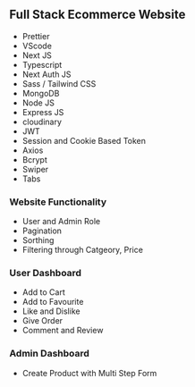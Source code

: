 ## Full Stack Ecommerce Website

- Prettier
- VScode
- Next JS
- Typescript
- Next Auth JS
- Sass / Tailwind CSS
- MongoDB
- Node JS
- Express JS
- cloudinary
- JWT
- Session and Cookie Based Token
- Axios
- Bcrypt
- Swiper
- Tabs

### Website Functionality
- User and Admin Role
- Pagination
- Sorthing
- Filtering through Catgeory, Price

### User Dashboard
- Add to Cart
- Add to Favourite
- Like and Dislike
- Give Order
- Comment and Review

### Admin Dashboard
- Create Product with Multi Step Form
